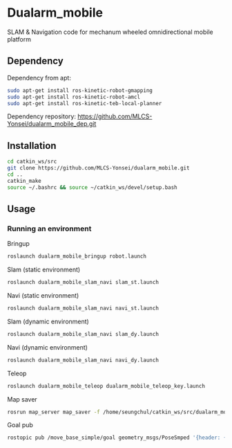 # Dualarm_mobile
SLAM &amp; Navigation code for mechanum wheeled omnidirectional mobile platform

## Dependency
Dependency from apt:
```bash
sudo apt-get install ros-kinetic-robot-gmapping
sudo apt-get install ros-kinetic-robot-amcl
sudo apt-get install ros-kinetic-teb-local-planner
```
Dependency repository:
https://github.com/MLCS-Yonsei/dualarm_mobile_dep.git

## Installation
```bash
cd catkin_ws/src
git clone https://github.com/MLCS-Yonsei/dualarm_mobile.git
cd ..
catkin_make
source ~/.bashrc && source ~/catkin_ws/devel/setup.bash
```

## Usage

### Running an environment
Bringup
```bash
roslaunch dualarm_mobile_bringup robot.launch
```

Slam (static environment)
```bash
roslaunch dualarm_mobile_slam_navi slam_st.launch
```

Navi (static environment)
```bash
roslaunch dualarm_mobile_slam_navi navi_st.launch
```

Slam (dynamic environment)
```bash
roslaunch dualarm_mobile_slam_navi slam_dy.launch
```

Navi (dynamic environment)
```bash
roslaunch dualarm_mobile_slam_navi navi_dy.launch
```

Teleop
```bash
roslaunch dualarm_mobile_teleop dualarm_mobile_teleop_key.launch
```

Map saver
```bash
rosrun map_server map_saver -f /home/seungchul/catkin_ws/src/dualarm_mobile/dualarm_mobile_slam_navi/maps/map
```

Goal pub
```bash
rostopic pub /move_base_simple/goal geometry_msgs/PoseSmped '{header: {stamp: now, frame_id: "map"}, pose: {position: {x: 1.1, y: 7.9, z: 0.0}, orientation: {z: -0.1, w: 1.0}}}'
```
